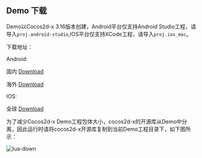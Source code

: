 ## Demo 下载

Demo以Cocos2d-x 3.16版本创建，Android平台仅支持Android Studio工程，请导入`proj.android-studio`,IOS平台仅支持XCode工程，请导入`proj.ios_mac`。

下载地址：

Android:

 国内 [Download](https://github.com/wawo00/UPSDK_Sample2CocosLua/tree/3006_domestic "Download")
 
 海外 [Download](https://github.com/wawo00/UPSDK_Sample2CocosLua/tree/3006_foreign  "Download")

IOS:

 全球 [Download](http://cnimg.dataverse.cn/upsdk/MyLuaGame.zip "Download")

为了减少Cocos2d-x Demo工程包体大小，cocos2d-x的开源库从Demo中分离，因此运行时请将cocos2d-x开源库复制到当前Demo工程目录下，如下图所示：

![lua-down](http://docc.upltv.com/uploads/201805/5ae999f00fdc6_5ae999f0.jpeg "lua-down")
